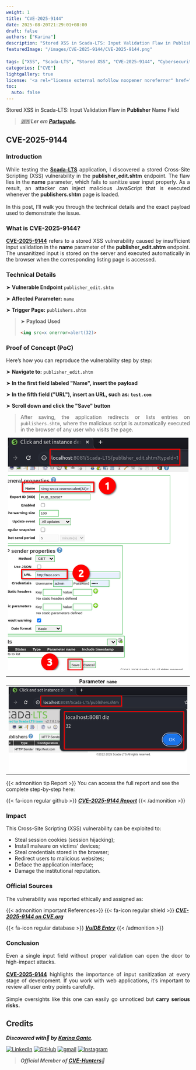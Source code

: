 ```yaml
---
weight: 1
title: "CVE-2025-9144"
date: 2025-08-20T21:29:01+08:00
draft: false
authors: ["Karina"]
description: "Stored XSS in Scada-LTS: Input Validation Flaw in Publisher Name Field"
featuredImage: "/images/CVE-2025-9144/CVE-2025-9144.png"

tags: ["XSS", "Scada-LTS", "Stored XSS", "CVE-2025-9144", "Cybersecurity"]
categories: ["CVE"]
lightgallery: true
license: '<a rel="license external nofollow noopener noreferrer" href="https://creativecommons.org/licenses/by-nc/4.0/" target="_blank">CC BY-NC 4.0</a>'
toc:
  auto: false
---
```


Stored XSS in Scada-LTS: Input Validation Flaw in **Publisher** Name Field

<!--more-->

> ***🇧🇷 Ler em [Português](http://karinagante.github.io/pt-br/cve-2025-9144).***

## CVE-2025-9144

### Introduction

<p align="justify">While testing the <b><a href="https://github.com/SCADA-LTS/Scada-LTS" target=_blank>Scada-LTS</a></b> application, I discovered a stored Cross-Site Scripting (XSS) vulnerability in the <b>publisher_edit.shtm</b> endpoint. The flaw lies in the <b>name</b> parameter, which fails to sanitize user input properly. As a result, an attacker can inject malicious JavaScript that is executed whenever the <b>publishers.shtm</b> page is loaded.</br></br>In this post, I’ll walk you through the technical details and the exact payload used to demonstrate the issue.</p>

### What is CVE-2025-9144?

<p align="justify"><b><a href="https://www.cve.org/CVERecord?id=CVE-2025-9144" target=_blank>CVE-2025-9144</a></b> refers to a stored XSS vulnerability caused by insufficient input validation in the <b>name</b> parameter of the <b>publisher_edit.shtm</b> endpoint. The unsanitized input is stored on the server and executed automatically in the browser when the corresponding listing page is accessed.</p>

### Technical Details

➤ **Vulnerable Endpoint** `publisher_edit.shtm`

➤ **Affected Parameter:** `name`

➤ **Trigger Page:** `publishers.shtm`

> ➤ **Payload Used** 
> ```html
><img src=x onerror=alert(32)>
>```

### Proof of Concept (PoC)

Here’s how you can reproduce the vulnerability step by step:

➤ **Navigate to:** `publisher_edit.shtm` 

➤ **In the first field labeled "Name", insert the payload**

➤ **In the fifth field ("URL"), insert an URL, such as: `test.com`**

➤ **Scroll down and click the "Save" button**

> <p align="justify">After saving, the application redirects or lists entries on <code>publishers.shtm</code>, where the malicious script is automatically executed in the browser of any user who visits the page.</p>

<p align="center">
<img src="/images/CVE-2025-9144/PoC1.png">
</p>

|   Parameter `name`         |
|:------------:|
| ![](/images/CVE-2025-9144/PoC2.png)    | 

{{< admonition tip Report >}} 
You can access the full report and see the complete step-by-step here:

{{< fa-icon regular github >}} 
***[CVE-2025-9144 Report](https://github.com/KarinaGante/KGSec/blob/main/CVEs/Scada-LTS/CVE-2025-9144.md)***
{{< /admonition >}}

### Impact

This Cross-Site Scripting (XSS) vulnerability can be exploited to:

- Steal session cookies (session hijacking);
- Install malware on victims' devices;
- Steal credentials stored in the browser;
- Redirect users to malicious websites;
- Deface the application interface;
- Damage the institutional reputation.

### Official Sources

The vulnerability was reported ethically and assigned as:

{{< admonition important References>}} 
{{< fa-icon regular shield >}} 
***[CVE-2025-9144 on CVE.org](https://www.cve.org/CVERecord?id=CVE-2025-9144)***

{{< fa-icon regular database >}} 
***[VulDB Entry](https://vuldb.com/?id.320522)***
{{< /admonition >}}

### Conclusion

<p align="justify">Even a single input field without proper validation can open the door to high-impact attacks. </br></br><b><a href="https://www.cve.org/CVERecord?id=CVE-2025-9144" target=_blank>CVE-2025-9144</a></b> highlights the importance of input sanitization at every stage of development. If you work with web applications, it’s important to review all user entry points carefully. </br></br> Simple oversights like this one can easily go unnoticed but <b>carry serious risks.</b></p>

## Credits

***Discovered with💜 by [Karina Gante](https://karinagante.github.io/).***  

[![LinkedIn](https://skillicons.dev/icons?i=linkedin&theme=dark)](https://www.linkedin.com/in/karina-gante/)
[![GitHub](https://skillicons.dev/icons?i=github&theme=dark)](https://www.github.com/KarinaGante/)
[![gmail](https://skillicons.dev/icons?i=gmail&theme=dark)](mailto:karina.gante1@gmail.com)
[![Instagram](https://skillicons.dev/icons?i=instagram&theme=dark)](https://www.instagram.com/karinovisk02/)

> ***Official Member of [CVE-Hunters](https://www.cvehunters.com/)🏹***